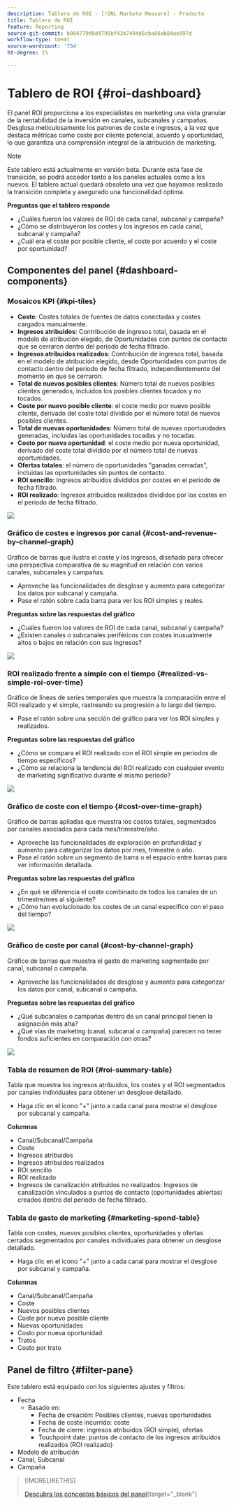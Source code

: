 ```yaml
---
description: Tablero de ROI - [!DNL Marketo Measure] - Producto
title: Tablero de ROI
feature: Reporting
source-git-commit: b984779d8d4795bf43b7494d5cba06ab84ae097d
workflow-type: tm+mt
source-wordcount: '754'
ht-degree: 1%

---
```


# Tablero de ROI {#roi-dashboard}

El panel ROI proporciona a los especialistas en marketing una vista granular de la rentabilidad de la inversión en canales, subcanales y campañas. Desglosa meticulosamente los patrones de coste e ingresos, a la vez que destaca métricas como coste por cliente potencial, acuerdo y oportunidad, lo que garantiza una comprensión integral de la atribución de marketing.

>[!NOTE]
>
>Este tablero está actualmente en versión beta. Durante esta fase de transición, se podrá acceder tanto a los paneles actuales como a los nuevos. El tablero actual quedará obsoleto una vez que hayamos realizado la transición completa y asegurado una funcionalidad óptima.

**Preguntas que el tablero responde**

* ¿Cuáles fueron los valores de ROI de cada canal, subcanal y campaña?
* ¿Cómo se distribuyeron los costes y los ingresos en cada canal, subcanal y campaña?
* ¿Cuál era el coste por posible cliente, el coste por acuerdo y el coste por oportunidad?

## Componentes del panel {#dashboard-components}

### Mosaicos KPI {#kpi-tiles}

* **Coste**: Costes totales de fuentes de datos conectadas y costes cargados manualmente.
* **Ingresos atribuidos**: Contribución de ingresos total, basada en el modelo de atribución elegido, de Oportunidades con puntos de contacto que se cerraron dentro del período de fecha filtrado.
* **Ingresos atribuidos realizados**: Contribución de ingresos total, basada en el modelo de atribución elegido, desde Oportunidades con puntos de contacto dentro del período de fecha filtrado, independientemente del momento en que se cerraron.
* **Total de nuevos posibles clientes**: Número total de nuevos posibles clientes generados, incluidos los posibles clientes tocados y no tocados.
* **Coste por nuevo posible cliente**: el coste medio por nuevo posible cliente, derivado del coste total dividido por el número total de nuevos posibles clientes.
* **Total de nuevas oportunidades**: Número total de nuevas oportunidades generadas, incluidas las oportunidades tocadas y no tocadas.
* **Costo por nueva oportunidad**: el coste medio por nueva oportunidad, derivado del coste total dividido por el número total de nuevas oportunidades.
* **Ofertas totales**: el número de oportunidades &quot;ganadas cerradas&quot;, incluidas las oportunidades sin puntos de contacto.
* **ROI sencillo**: Ingresos atribuidos divididos por costes en el periodo de fecha filtrado.
* **ROI realizado**: Ingresos atribuidos realizados divididos por los costes en el periodo de fecha filtrado.

![](assets/roi-dashboard-1.png)

### Gráfico de costes e ingresos por canal {#cost-and-revenue-by-channel-graph}

Gráfico de barras que ilustra el coste y los ingresos, diseñado para ofrecer una perspectiva comparativa de su magnitud en relación con varios canales, subcanales y campañas.

* Aproveche las funcionalidades de desglose y aumento para categorizar los datos por subcanal y campaña.
* Pase el ratón sobre cada barra para ver los ROI simples y reales.

**Preguntas sobre las respuestas del gráfico**

* ¿Cuáles fueron los valores de ROI de cada canal, subcanal y campaña?
* ¿Existen canales o subcanales periféricos con costes inusualmente altos o bajos en relación con sus ingresos?

![](assets/roi-dashboard-2.png)

### ROI realizado frente a simple con el tiempo {#realized-vs-simple-roi-over-time}

Gráfico de líneas de series temporales que muestra la comparación entre el ROI realizado y el simple, rastreando su progresión a lo largo del tiempo.

* Pase el ratón sobre una sección del gráfico para ver los ROI simples y realizados.

**Preguntas sobre las respuestas del gráfico**

* ¿Cómo se compara el ROI realizado con el ROI simple en periodos de tiempo específicos?
* ¿Cómo se relaciona la tendencia del ROI realizado con cualquier evento de marketing significativo durante el mismo periodo?

![](assets/roi-dashboard-3.png)

### Gráfico de coste con el tiempo {#cost-over-time-graph}

Gráfico de barras apiladas que muestra los costos totales, segmentados por canales asociados para cada mes/trimestre/año.

* Aproveche las funcionalidades de exploración en profundidad y aumento para categorizar los datos por mes, trimestre o año.
* Pase el ratón sobre un segmento de barra o el espacio entre barras para ver información detallada.

**Preguntas sobre las respuestas del gráfico**

* ¿En qué se diferencia el coste combinado de todos los canales de un trimestre/mes al siguiente?
* ¿Cómo han evolucionado los costes de un canal específico con el paso del tiempo?

![](assets/roi-dashboard-4.png)

### Gráfico de coste por canal {#cost-by-channel-graph}

Gráfico de barras que muestra el gasto de marketing segmentado por canal, subcanal o campaña.

* Aproveche las funcionalidades de desglose y aumento para categorizar los datos por canal, subcanal o campaña.

**Preguntas sobre las respuestas del gráfico**

* ¿Qué subcanales o campañas dentro de un canal principal tienen la asignación más alta?
* ¿Qué vías de marketing (canal, subcanal o campaña) parecen no tener fondos suficientes en comparación con otras?

![](assets/roi-dashboard-5.png)

### Tabla de resumen de ROI {#roi-summary-table}

Tabla que muestra los ingresos atribuidos, los costes y el ROI segmentados por canales individuales para obtener un desglose detallado.

* Haga clic en el icono &quot;+&quot; junto a cada canal para mostrar el desglose por subcanal y campaña.

**Columnas**

* Canal/Subcanal/Campaña
* Coste
* Ingresos atribuidos
* Ingresos atribuidos realizados
* ROI sencillo
* ROI realizado
* Ingresos de canalización atribuidos no realizados: Ingresos de canalización vinculados a puntos de contacto (oportunidades abiertas) creados dentro del período de fecha filtrado.

### Tabla de gasto de marketing {#marketing-spend-table}

Tabla con costes, nuevos posibles clientes, oportunidades y ofertas cerrados segmentados por canales individuales para obtener un desglose detallado.

* Haga clic en el icono &quot;+&quot; junto a cada canal para mostrar el desglose por subcanal y campaña.

**Columnas**

* Canal/Subcanal/Campaña
* Coste
* Nuevos posibles clientes
* Coste por nuevo posible cliente
* Nuevas oportunidades
* Costo por nueva oportunidad
* Tratos
* Costo por trato

## Panel de filtro {#filter-pane}

Este tablero está equipado con los siguientes ajustes y filtros:

* Fecha
   * Basado en:
      * Fecha de creación: Posibles clientes, nuevas oportunidades
      * Fecha de coste incurrido: coste
      * Fecha de cierre: ingresos atribuidos (ROI simple), ofertas
      * Touchpoint date: puntos de contacto de los ingresos atribuidos realizados (ROI realizado)
* Modelo de atribución
* Canal, Subcanal
* Campaña

>[!MORELIKETHIS]
>
>[Descubra los conceptos básicos del panel](/help/marketo-measure-discover-ui/dashboards/discover-dashboard-basics.md){target="_blank"}
